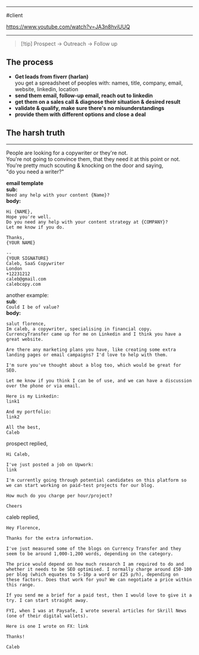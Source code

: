 
---
#client 

https://www.youtube.com/watch?v=JA3n8hviUUQ

---
> [!tip] Prospect -> Outreach -> Follow up
## The process
- **Get leads from fiverr (harlan)**\
	you get a spreadsheet of peoples with:
	names, title, company, email, website, linkedin, location
- **send them email, follow-up email, reach out to linkedin**
- **get them on a sales call & diagnose their situation & desired result**
- **validate & qualify, make sure there's no misunderstandings**
- **provide them with different options and close a deal**

## The harsh truth
---
People are looking for a copywriter or they're not.\
You're not going to convince them, that they need it at this point or not.\
You're pretty much scouting & knocking on the door and saying,\
"do you need a writer?"

**email template**\
**sub:**\
`Need any help with your content {Name}?`\
**body:**
```
Hi {NAME},
Hope you're well.
Do you need any help with your content strategy at {COMPANY}?
Let me know if you do.

Thanks, 
{YOUR NAME}

--
{YOUR SIGNATURE}
Caleb, SaaS Copywriter
London
+12231212
caleb@gmail.com
calebcopy.com
```

another example:\
**sub**:\
`Could I be of value?`\
**body:**
```
salut florence, 
Im caleb, a copywriter, specialising in financial copy.
CurrencyTransfer came up for me on Linkedin and I think you have a great website.

Are there any marketing plans you have, like creating some extra landing pages or email campaigns? I'd love to help with them.

I'm sure you've thought about a blog too, which would be great for SEO.

Let me know if you think I can be of use, and we can have a discussion over the phone or via email.

Here is my Linkedin:
link1

And my portfolio:
link2

All the best,
Caleb
```

prospect replied,

```
Hi Caleb,

I've just posted a job on Upwork:
link

I'm currently going through potential candidates on this platform so we can start working on paid-test projects for our blog.

How much do you charge per hour/project?

Cheers
```

caleb replied,

```
Hey Florence,

Thanks for the extra information.

I've just measured some of the blogs on Currency Transfer and they seem to be around 1,000-1,200 words, depending on the category.

The price would depend on how much research I am required to do and whether it needs to be SEO optimised. I normally charge around £50-100 per blog (which equates to 5-10p a word or £25 p/h), depending on these factors. Does that work for you? We can negotiate a price within this range.

If you send me a brief for a paid test, then I would love to give it a try. I can start straight away.

FYI, when I was at Paysafe, I wrote several articles for Skrill News (one of their digital wallets).

Here is one I wrote on FX: link

Thanks!

Caleb
```








